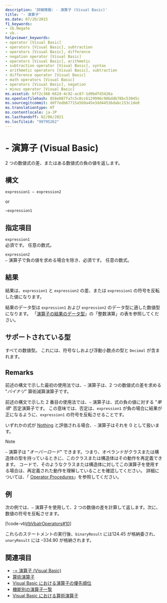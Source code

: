 ```yaml
---
description: '詳細情報: - 演算子 (Visual Basic)'
title: '- 演算子'
ms.date: 07/20/2015
f1_keywords:
- vb.Negate
- vb.-
helpviewer_keywords:
- operator [Visual Basic]
- operators [Visual Basic], subtraction
- operators [Visual Basic], difference
- negation operator [Visual Basic]
- operators [Visual Basic], arithmetic
- subtraction operator [Visual Basic], syntax
- arithmetic operators [Visual Basic], subtraction
- difference operator [Visual Basic]
- math operators [Visual Basic]
- operators [Visual Basic], negation
- minus operator [Visual Basic]
ms.assetid: bff2c368-662d-4c92-ac87-1d9bdfd3426a
ms.openlocfilehash: 858e887fa7c5c0cc6129996c98bddb78bc53045c
ms.sourcegitcommit: ddf7edb67715a5b9a45e3dd44536dabc153c1de0
ms.translationtype: HT
ms.contentlocale: ja-JP
ms.lasthandoff: 02/06/2021
ms.locfileid: "99795262"
---
```

# <a name="--operator-visual-basic"></a>- 演算子 (Visual Basic)

2 つの数値式の差、またはある数値式の負の値を返します。  
  
## <a name="syntax"></a>構文  
  
```vb  
expression1 – expression2
```
  
or

```vb  
–expression1  
```  
  
## <a name="parts"></a>指定項目  

 `expression1`  
 必須です。 任意の数式。  
  
 `expression2`  
 `–` 演算子で負の値を求める場合を除き、必須です。 任意の数式。  
  
## <a name="result"></a>結果  

 結果は、`expression1` と `expression2` の差、または `expression1` の符号を反転した値になります。  
  
 結果のデータ型は `expression1` および `expression2` のデータ型に適した数値型になります。 「[演算子の結果のデータ型](data-types-of-operator-results.md)」の「整数演算」の表を参照してください。  
  
## <a name="supported-types"></a>サポートされている型  

 すべての数値型。 これには、符号なしおよび浮動小数点の型と `Decimal` が含まれます。  
  
## <a name="remarks"></a>Remarks  

 前述の構文で示した最初の使用法では、`–` 演算子は、2 つの数値式の差を求める "*バイナリ*" 算術減算演算子です。  
  
 前述の構文で示した 2 番目の使用法では、`–` 演算子は、式の負の値に対する "*単項*" 否定演算子です。 この意味では、否定は、`expression1` が負の場合に結果が正になるように、`expression1` の符号を反転させることです。  
  
 いずれかの式が [Nothing](../nothing.md) と評価される場合、`–` 演算子はそれを 0 として扱います。  
  
> [!NOTE]
> `–` 演算子は "*オーバーロード*" できます。つまり、オペランドがクラスまたは構造体の型を持っているときに、このクラスまたは構造体はその動作を再定義できます。 コードで、そのようなクラスまたは構造体に対してこの演算子を使用する場合は、再定義された動作を理解していることを確認してください。 詳細については、「 [Operator Procedures](../../programming-guide/language-features/procedures/operator-procedures.md)」を参照してください。  
  
## <a name="example"></a>例  

 次の例では、`–` 演算子を使用して、2 つの数値の差を計算して返します。次に、数値の符号を反転させます。  
  
 [!code-vb[VbVbalrOperators#10](~/samples/snippets/visualbasic/VS_Snippets_VBCSharp/VbVbalrOperators/VB/Class1.vb#10)]  
  
 これらのステートメントの実行後、`binaryResult` には124.45 が格納委され、`unaryResult` には –334.90 が格納されます。  
  
## <a name="see-also"></a>関連項目

- [-= 演算子 (Visual Basic)](subtraction-assignment-operator.md)
- [算術演算子](arithmetic-operators.md)
- [Visual Basic における演算子の優先順位](operator-precedence.md)
- [機能別の演算子一覧](operators-listed-by-functionality.md)
- [Visual Basic における算術演算子](../../programming-guide/language-features/operators-and-expressions/arithmetic-operators.md)
